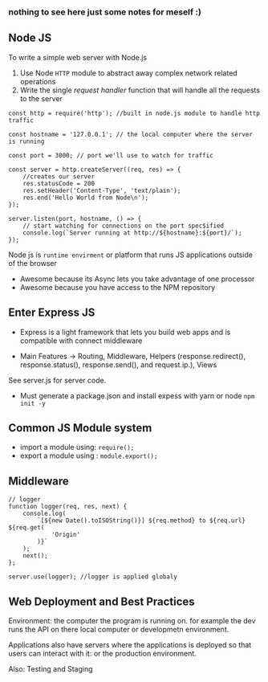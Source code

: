 ### nothing to see here just some notes for meself :) 

##    Node JS


To write a simple web server with Node.js 
1. Use Node `HTTP` module to abstract away complex network related operations
2. Write the single *request handler* function that will handle all the requests to the server

```
const http = require('http'); //built in node.js module to handle http traffic

const hostname = '127.0.0.1'; // the local computer where the server is running

const port = 3000; // port we'll use to watch for traffic 

const server = http.createServer((req, res) => {
    //creates our server
    res.statusCode = 200
    res.setHeader('Content-Type', 'text/plain'); 
    res.end('Hello World from Node\n');
});

server.listen(port, hostname, () => {
    // start watching for connections on the port spec$ified
    console.log(`Server running at http://${hostname}:${port}/`);
});

```
Node js is `runtime envirment` or platform that runs JS applications outside of the browser
- Awesome because its Async lets you take advantage of one processor
- Awesome because you have access to the NPM repository 


## Enter Express JS  
 - Express is a light framework that lets you build web apps and is compatible with connect middleware

- Main Features -> Routing, Middleware, Helpers (response.redirect(), response.status(), response.send(), and request.ip.), Views

See server.js for server code.  
- Must generate a package.json and install expess with yarn or node `npm init -y`

## Common JS Module system
- import a module using: `require();`
- export a module using : `module.export();`

## Middleware 
```
// logger
function logger(req, res, next) {
    console.log(
        `[${new Date().toISOString()}] ${req.method} to ${req.url} ${req.get(
            'Origin'
        )}`
    );
    next();
};

server.use(logger); //logger is applied globaly
```
## Web Deployment and Best Practices 

Environment: the computer the program is running on. for example the dev runs the API on there local computer or developmetn environment.

Applications also have servers where the applications is deployed so that users can interact with it: or the production environment.

Also: Testing and Staging
